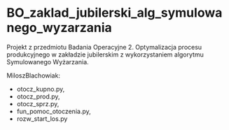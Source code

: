 # BO_zaklad_jubilerski_alg_symulowanego_wyzarzania

Projekt z przedmiotu Badania Operacyjne 2.
Optymalizacja procesu produkcyjnego w zakładzie jubilerskim z wykorzystaniem algorytmu Symulowanego Wyżarzania.

MiloszBlachowiak:
- otocz_kupno.py,
- otocz_prod.py,
- otocz_sprz.py,
- fun_pomoc_otoczenia.py,
- rozw_start_los.py
